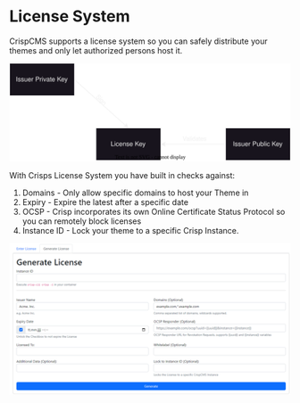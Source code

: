 # License System

CrispCMS supports a license system so you can safely distribute your themes and only let authorized persons host it.

![Structure](_media/LicenseSystem.drawio.svg)

With Crisps License System you have built in checks against:

1. Domains - Only allow specific domains to host your Theme in
2. Expiry - Expire the latest after a specific date
3. OCSP - Crisp incorporates its own Online Certificate Status Protocol so you can remotely block licenses
4. Instance ID - Lock your theme to a specific Crisp Instance.

![Generate License](_media/lic2.png)